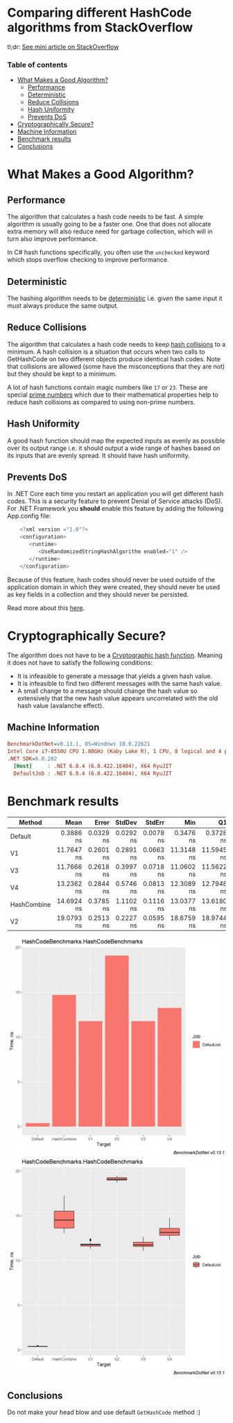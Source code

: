 ﻿# Comparing different HashCode algorithms from StackOverflow

tl;dr: [See mini article on StackOverflow](https://stackoverflow.com/a/56539595)

### Table of contents
- [What Makes a Good Algorithm?](#what-makes-a-good-algorithm)
    * [Performance](#performance)
    * [Deterministic](#deterministic)
    * [Reduce Collisions](#reduce-collisions)
    * [Hash Uniformity](#hash-uniformity)
    * [Prevents DoS](#prevents-dos)
- [Cryptographically Secure?](#cryptographically-secure)
- [Machine Information](#machine-information)
- [Benchmark results](#benchmark-results)
- [Conclusions](#conclusions)

<a name="what-makes-a-good-algorithm"></a>
# What Makes a Good Algorithm?

<a name="performance"></a>
## Performance
The algorithm that calculates a hash code needs to be fast. A simple algorithm is usually going to be a faster one. One that does not allocate extra memory will also reduce need for garbage collection, which will in turn also improve performance.

In C# hash functions specifically, you often use the `unchecked` keyword which stops overflow checking to improve performance.

<a name="deterministic"></a>
## Deterministic
The hashing algorithm needs to be [deterministic](https://en.wikipedia.org/wiki/Deterministic_algorithm) i.e. given the same input it must always produce the same output.

<a name="reduce-collisions"></a>
## Reduce Collisions
The algorithm that calculates a hash code needs to keep [hash collisions](https://freemanlaw.com/hash-collisions-explained/) to a minimum. A hash collision is a situation that occurs when two calls to GetHashCode on two different objects produce identical hash codes. Note that collisions are allowed (some have the misconceptions that they are not) but they should be kept to a minimum.

A lot of hash functions contain magic numbers like `17` or `23`. These are special [prime numbers](https://en.wikipedia.org/wiki/Prime_number) which due to their mathematical properties help to reduce hash collisions as compared to using non-prime numbers.

<a name="hash-uniformity"></a>
## Hash Uniformity
A good hash function should map the expected inputs as evenly as possible over its output range i.e. it should output a wide range of hashes based on its inputs that are evenly spread. It should have hash uniformity.

<a name="prevents-dos"></a>
## Prevents DoS
In .NET Core each time you restart an application you will get different hash codes. This is a security feature to prevent Denial of Service attacks (DoS). For .NET Framework you **should** enable this feature by adding the following App.config file:
```cs
    <?xml version ="1.0"?>  
    <configuration>  
       <runtime>  
          <UseRandomizedStringHashAlgorithm enabled="1" />  
       </runtime>  
    </configuration>
```
Because of this feature, hash codes should never be used outside of the application domain in which they were created, they should never be used as key fields in a collection and they should never be persisted.

Read more about this [here](https://andrewlock.net/why-is-string-gethashcode-different-each-time-i-run-my-program-in-net-core/).

<a name="cryptographically-secure"></a>

# Cryptographically Secure?
The algorithm does not have to be a [Cryptographic hash function](https://en.wikipedia.org/wiki/Cryptographic_hash_function). Meaning it does not have to satisfy the following conditions:

- It is infeasible to generate a message that yields a given hash value.
- It is infeasible to find two different messages with the same hash value.
- A small change to a message should change the hash value so extensively that the new hash value appears uncorrelated with the old hash value (avalanche effect).

<a name="machine-information"></a>
## Machine Information

``` ini
BenchmarkDotNet=v0.13.1, OS=Windows 10.0.22621
Intel Core i7-8550U CPU 1.80GHz (Kaby Lake R), 1 CPU, 8 logical and 4 physical cores
.NET SDK=6.0.202
  [Host]     : .NET 6.0.4 (6.0.422.16404), X64 RyuJIT
  DefaultJob : .NET 6.0.4 (6.0.422.16404), X64 RyuJIT
```

<a name="benchmark-results"></a>
# Benchmark results

| Method      |       Mean |     Error |    StdDev |    StdErr |        Min |         Q1 |     Median |         Q3 |        Max |            Op/s | Allocated |
|-------------|-----------:|----------:|----------:|----------:|-----------:|-----------:|-----------:|-----------:|-----------:|----------------:|----------:|
| Default     |  0.3886 ns | 0.0329 ns | 0.0292 ns | 0.0078 ns |  0.3476 ns |  0.3728 ns |  0.3859 ns |  0.3944 ns |  0.4487 ns | 2,573,341,173.2 |         - |
| V1          | 11.7647 ns | 0.2601 ns | 0.2891 ns | 0.0663 ns | 11.3148 ns | 11.5945 ns | 11.7632 ns | 11.8286 ns | 12.3520 ns |    84,999,715.8 |         - |
| V3          | 11.7666 ns | 0.2618 ns | 0.3997 ns | 0.0718 ns | 11.0602 ns | 11.5622 ns | 11.7312 ns | 12.0341 ns | 12.6475 ns |    84,986,390.9 |         - |
| V4          | 13.2362 ns | 0.2844 ns | 0.5746 ns | 0.0813 ns | 12.3089 ns | 12.7948 ns | 13.1182 ns | 13.5929 ns | 14.7663 ns |    75,550,625.6 |         - |
| HashCombine | 14.6924 ns | 0.3785 ns | 1.1102 ns | 0.1116 ns | 13.0377 ns | 13.6180 ns | 14.5109 ns | 15.5095 ns | 17.2608 ns |    68,062,338.4 |         - |
| V2          | 19.0793 ns | 0.2513 ns | 0.2227 ns | 0.0595 ns | 18.6759 ns | 18.9744 ns | 19.0571 ns | 19.2516 ns | 19.4625 ns |    52,412,945.7 |         - |

![BarPlot](assets/HashCodeBenchmarks.HashCodeBenchmarks-barplot.png)
![BoxPlot](assets/HashCodeBenchmarks.HashCodeBenchmarks-boxplot.png)

<a name="conclusions"></a>
## Conclusions

Do not make your head blow and use default `GetHashCode` method :)